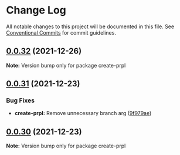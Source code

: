 # Change Log

All notable changes to this project will be documented in this file.
See [Conventional Commits](https://conventionalcommits.org) for commit guidelines.

## [0.0.32](https://github.com/tyhopp/prpl/compare/create-prpl@0.0.31...create-prpl@0.0.32) (2021-12-26)

**Note:** Version bump only for package create-prpl





## [0.0.31](https://github.com/tyhopp/prpl/compare/create-prpl@0.0.30...create-prpl@0.0.31) (2021-12-23)


### Bug Fixes

* **create-prpl:** Remove unnecessary branch arg ([9f979ae](https://github.com/tyhopp/prpl/commit/9f979aea10ac63f8be6c8a63f75fc5b134dcde05))





## [0.0.30](https://github.com/tyhopp/prpl/compare/create-prpl@0.0.21...create-prpl@0.0.30) (2021-12-23)

**Note:** Version bump only for package create-prpl
